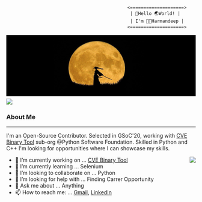                                                  <====================>
                                                  | 👋️Hello 🌏️World! | 
                                                  | I'm 👨‍💻️Harmandeep |
                                                 <====================>

[![intro](https://github.com/SinghHrmn/SinghHrmn/blob/master/img/intro_main.jpg)]()<a href="">
  <img align="center" src="https://github-readme-stats.vercel.app/api?username=SinghHrmn&theme=vision-friendly-dark&show_icons=true&hide_border=true" />
</a>


### About Me
---------------------------------

I'm an Open-Source Contributor. Selected in GSoC'20, working with [CVE Binary Tool](https://github.com/intel/cve-bin-tool) sub-org @Python Software Foundation. Skilled in Python and C++ I'm looking for opportunities where I can showcase my skills.

<a href="">
  <img align="right" src="https://github-readme-stats.vercel.app/api/top-langs/?username=SinghHrmn&layout=compact&theme=vision-friendly-dark" />
</a>

- 🔭 I’m currently working on ... [CVE Binary Tool](https://github.com/intel/cve-bin-tool)
- 🌱 I’m currently learning ... Selenium
- 👯 I’m looking to collaborate on ... Python
- 🤔 I’m looking for help with ... Finding Carrer Opportunity 
- 💬 Ask me about ... Anything
- 📫 How to reach me: ... [Gmail](singh.hrmn98@gmail.com), [LinkedIn](https://www.linkedin.com/in/harmandeepsingh7/)
<!--
- 😄 Pronouns: ... 
- ⚡ Fun fact: ...
-->


